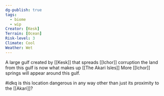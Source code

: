 ```yaml
---
dg-publish: true
tags:
  - biome
  - wip
Creator: [Kesk]
Terrain: [Ocean]
Risk-level: 3
Climate: Cool
Weather: Wet
---
```


A large gulf created by [[Kesk]] that spreads [[Ichor]] corruption 
the land from this gulf is now what makes up [[The Akari Isles]]
More [[Ichor]] springs will appear around this gulf.

#idkq is this location dangerous in any way other than just its proximity to the [[Akari]]?